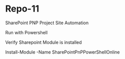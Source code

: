 # Repo-11
SharePoint PNP Project Site Automation

Run with Powershell

Verify Sharepoint Module is installed 

Install-Module -Name SharePointPnPPowerShellOnline
